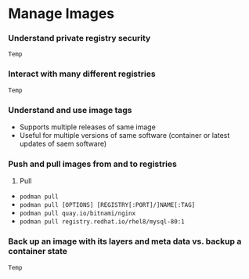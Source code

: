 # Manage Images

### Understand private registry security

`Temp`

### Interact with many different registries

`Temp`

### Understand and use image tags
- Supports multiple releases of same image
- Useful for multiple versions of same software (container or latest updates of saem software)

### Push and pull images from and to registries
1. Pull
-  `podman pull`
- `podman pull [OPTIONS] [REGISTRY[:PORT]/]NAME[:TAG]`
- `podman pull quay.io/bitnami/nginx`
- `podman pull registry.redhat.io/rhel8/mysql-80:1`

### Back up an image with its layers and meta data vs. backup a container state

`Temp`